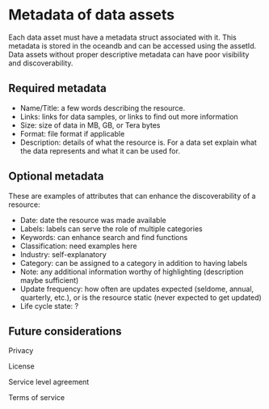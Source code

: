 # Metadata of data assets

Each data asset must have a metadata struct associated with it. 
This metadata is stored in the oceandb and can be accessed using the assetId.
Data assets without proper descriptive metadata can have poor visibility and discoverability.

## Required metadata
* Name/Title: a few words describing the resource.
* Links: links for data samples, or links to find out more information
* Size: size of data in MB, GB, or Tera bytes
* Format: file format if applicable
* Description: details of what the resource is. For a data set explain what the data represents and what it can be used for.

## Optional metadata
These are examples of attributes that can enhance the discoverability of a resource:

* Date: date the resource was made available
* Labels: labels can serve the role of multiple categories
* Keywords: can enhance search and find functions
* Classification: need examples here
* Industry: self-explanatory
* Category: can be assigned to a category in addition to having labels
* Note: any additional information worthy of highlighting (description maybe sufficient)
* Update frequency: how often are updates expected (seldome, annual, quarterly, etc.), or is the resource static (never expected to get updated)
* Life cycle state: ?

## Future considerations
Privacy

License

Service level agreement

Terms of service
